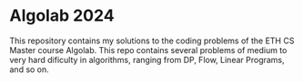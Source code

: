 # Algolab 2024

This repository contains my solutions to the coding problems of the ETH CS Master course Algolab. This repo contains several problems of medium to very hard dificulty in algorithms, ranging from DP, Flow, Linear Programs, and so on.
